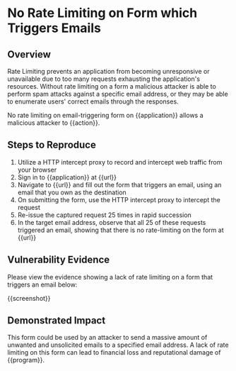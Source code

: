 # No Rate Limiting on Form which Triggers Emails

## Overview

Rate Limiting prevents an application from becoming unresponsive or unavailable due to too many requests exhausting the application's resources. Without rate limiting on a form a malicious attacker is able to perform spam attacks against a specific email address, or they may be able to enumerate users' correct emails through the responses.

No rate limiting on email-triggering form on {{application}} allows a malicious attacker to {{action}}.

## Steps to Reproduce

1. Utilize a HTTP intercept proxy to record and intercept web traffic from your browser
1. Sign in to {{application}} at {{url}}
1. Navigate to {{url}} and fill out the form that triggers an email, using an email that you own as the destination
1. On submitting the form, use the HTTP intercept proxy to intercept the request
1. Re-issue the captured request 25 times in rapid succession
1. In the target email address, observe that all 25 of these requests triggered an email, showing that there is no rate-limiting on the form at {{url}}

## Vulnerability Evidence

Please view the evidence showing a lack of rate limiting on a form that triggers an email below:

{{screenshot}}

## Demonstrated Impact

This form could be used by an attacker to send a massive amount of unwanted and unsolicited emails to a specified email address. A lack of rate limiting on this form can lead to financial loss and reputational damage of {{program}}.
